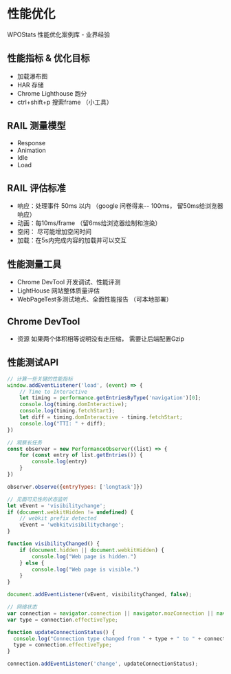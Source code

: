 # 性能优化

WPOStats 性能优化案例库 - 业界经验

## 性能指标 & 优化目标

* 加载瀑布图
* HAR 存储
* Chrome Lighthouse 跑分
* ctrl+shift+p 搜索frame （小工具）

## RAIL 测量模型

* Response
* Animation
* Idle
* Load

## RAIL 评估标准

* 响应：处理事件 50ms 以内 （google 问卷得来-- 100ms， 留50ms给浏览器响应）
* 动画：每10ms/frame （留6ms给浏览器绘制和渲染）
* 空闲： 尽可能增加空闲时间
* 加载：在5s内完成内容的加载并可以交互

## 性能测量工具
* Chrome DevTool 开发调试、性能评测
* LightHouse 网站整体质量评估
* WebPageTest多测试地点、全面性能报告 （可本地部署）

## Chrome DevTool
* 资源 如果两个体积相等说明没有走压缩， 需要让后端配置Gzip

## 性能测试API

```js
// 计算一些关键的性能指标
window.addEventListener('load', (event) => {
    // Time to Interactive
    let timing = performance.getEntriesByType('navigation')[0];
    console.log(timing.domInteractive);
    console.log(timing.fetchStart);
    let diff = timing.domInteractive - timing.fetchStart;
    console.log("TTI: " + diff);
})
```

```js
// 观察长任务
const observer = new PerformanceObserver((list) => {
    for (const entry of list.getEntries()) {
        console.log(entry)
    }
})

observer.observe({entryTypes: ['longtask']})
```

```js
// 见面可见性的状态监听
let vEvent = 'visibilitychange';
if (document.webkitHidden != undefined) {
    // webkit prefix detected
    vEvent = 'webkitvisibilitychange';
}

function visibilityChanged() {
    if (document.hidden || document.webkitHidden) {
        console.log("Web page is hidden.")
    } else {
        console.log("Web page is visible.")
    }
}

document.addEventListener(vEvent, visibilityChanged, false);
```

```js
// 网络状态
var connection = navigator.connection || navigator.mozConnection || navigator.webkitConnection;
var type = connection.effectiveType;

function updateConnectionStatus() {
  console.log("Connection type changed from " + type + " to " + connection.effectiveType);
  type = connection.effectiveType;
}

connection.addEventListener('change', updateConnectionStatus);
```

